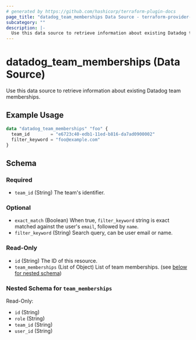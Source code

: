 ```yaml
---
# generated by https://github.com/hashicorp/terraform-plugin-docs
page_title: "datadog_team_memberships Data Source - terraform-provider-datadog"
subcategory: ""
description: |-
  Use this data source to retrieve information about existing Datadog team memberships.
---
```


# datadog_team_memberships (Data Source)

Use this data source to retrieve information about existing Datadog team memberships.

## Example Usage

```terraform
data "datadog_team_memberships" "foo" {
  team_id        = "e6723c40-edb1-11ed-b816-da7ad0900002"
  filter_keyword = "foo@example.com"
}
```

<!-- schema generated by tfplugindocs -->
## Schema

### Required

- `team_id` (String) The team's identifier.

### Optional

- `exact_match` (Boolean) When true, `filter_keyword` string is exact matched against the user's `email`, followed by `name`.
- `filter_keyword` (String) Search query, can be user email or name.

### Read-Only

- `id` (String) The ID of this resource.
- `team_memberships` (List of Object) List of team memberships. (see [below for nested schema](#nestedatt--team_memberships))

<a id="nestedatt--team_memberships"></a>
### Nested Schema for `team_memberships`

Read-Only:

- `id` (String)
- `role` (String)
- `team_id` (String)
- `user_id` (String)

